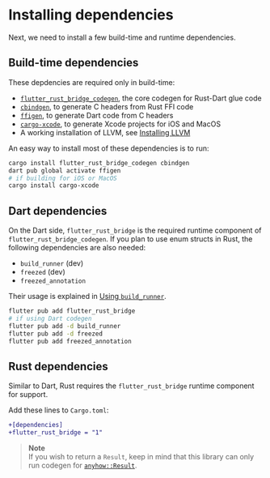 # Installing dependencies

Next, we need to install a few build-time and runtime dependencies.

## Build-time dependencies

These depdencies are required only in build-time:

- [`flutter_rust_bridge_codegen`](https://lib.rs/crates/flutter_rust_bridge_codegen), the core codegen for Rust-Dart glue code
- [`cbindgen`](https://lib.rs/crates/cbindgen), to generate C headers from Rust FFI code
- [`ffigen`](https://pub.dev/packages/ffigen), to generate Dart code from C headers
- [`cargo-xcode`](https://lib.rs/crates/cargo-xcode), to generate Xcode projects for iOS and MacOS
- A working installation of LLVM, see [Installing LLVM](https://pub.dev/packages/ffigen#installing-llvm)

An easy way to install most of these dependencies is to run:
```bash
cargo install flutter_rust_bridge_codegen cbindgen
dart pub global activate ffigen
# if building for iOS or MacOS
cargo install cargo-xcode
```

## Dart dependencies

On the Dart side, `flutter_rust_bridge` is the required runtime component of
`flutter_rust_bridge_codegen`. If you plan to use enum structs in Rust, the
following dependencies are also needed:
- `build_runner` (dev)
- `freezed` (dev)
- `freezed_annotation`

Their usage is explained in [Using `build_runner`](../generate/build_runner.md).

```bash
flutter pub add flutter_rust_bridge
# if using Dart codegen
flutter pub add -d build_runner
flutter pub add -d freezed
flutter pub add freezed_annotation
```

## Rust dependencies

Similar to Dart, Rust requires the `flutter_rust_bridge` runtime component for support.

Add these lines to `Cargo.toml`:

```diff
+[dependencies]
+flutter_rust_bridge = "1"
```

> **Note** \
> If you wish to return a `Result`, keep in mind that this library can only run codegen
> for [`anyhow::Result`](https://docs.rs/anyhow/latest/anyhow/type.Result.html).
